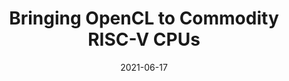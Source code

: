 ---
title: "Bringing OpenCL to Commodity RISC-V CPUs"
authors: "Tine Blaise, Seyong Lee, Jeff Vetter, Hyesoon Kim"
collection: publications
date: 2021-06-17
venue: "4th Workshop on Computer Architecture Research with RISC-V (CARRV)"
venue_type: workshop
citation: "Tine Blaise, Seyong Lee, Jeff Vetter, Hyesoon Kim. Bringing OpenCL to Commodity RISC-V CPUs. In Proceedings of the Workshop on Computer Architecture Research with RISC-V (CARRV 2021)."
---